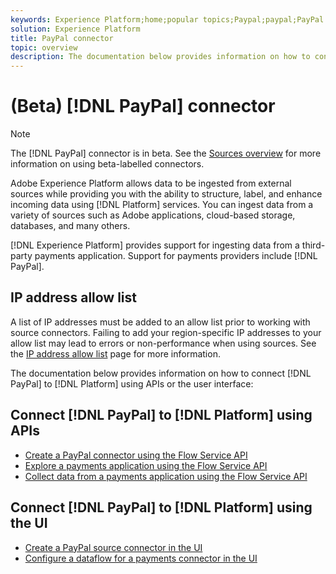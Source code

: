 ```yaml
---
keywords: Experience Platform;home;popular topics;Paypal;paypal;PayPal
solution: Experience Platform
title: PayPal connector
topic: overview
description: The documentation below provides information on how to connect PayPal to Platform using APIs or the user interface.
---
```


# (Beta) [!DNL PayPal] connector

>[!NOTE]
>
>The [!DNL PayPal] connector is in beta. See the [Sources overview](../../home.md#terms-and-conditions) for more information on using beta-labelled connectors.

Adobe Experience Platform allows data to be ingested from external sources while providing you with the ability to structure, label, and enhance incoming data using [!DNL Platform] services. You can ingest data from a variety of sources such as Adobe applications, cloud-based storage, databases, and many others.

[!DNL Experience Platform] provides support for ingesting data from a third-party payments application. Support for payments providers include [!DNL PayPal].

## IP address allow list

A list of IP addresses must be added to an allow list prior to working with source connectors. Failing to add your region-specific IP addresses to your allow list may lead to errors or non-performance when using sources. See the [IP address allow list](../../ip-address-allow-list.md) page for more information.

The documentation below provides information on how to connect [!DNL PayPal] to [!DNL Platform] using APIs or the user interface:

## Connect [!DNL PayPal] to [!DNL Platform] using APIs

- [Create a PayPal connector using the Flow Service API](../../tutorials/api/create/payments/paypal.md)
- [Explore a payments application using the Flow Service API](../../tutorials/api/explore/payments.md)
- [Collect data from a payments application using the Flow Service API](../../tutorials/api/collect/payments.md)

## Connect [!DNL PayPal] to [!DNL Platform] using the UI

- [Create a PayPal source connector in the UI](../../tutorials/ui/create/payments/paypal.md)
- [Configure a dataflow for a payments connector in the UI](../../tutorials/ui/dataflow/payments.md)